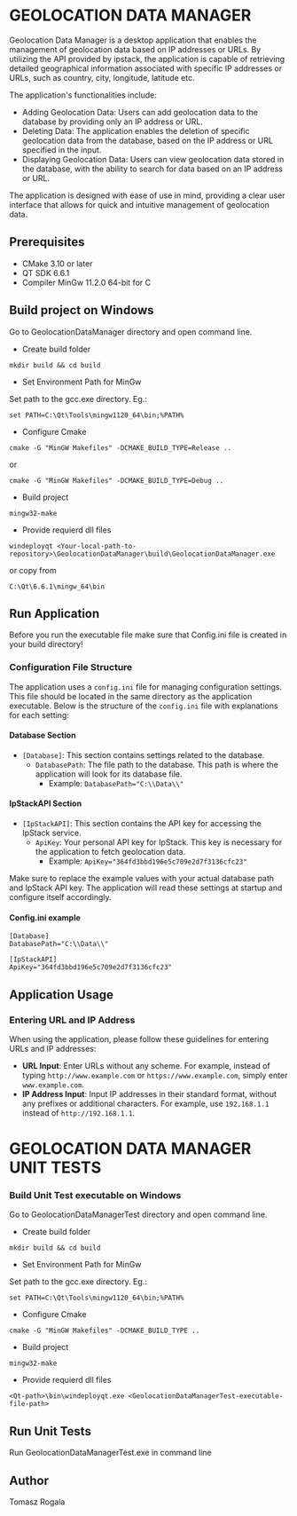 # GEOLOCATION DATA MANAGER

Geolocation Data Manager is a desktop application that enables the management of geolocation data based on IP addresses or URLs. 
By utilizing the API provided by ipstack, the application is capable of retrieving detailed geographical information associated with specific IP addresses or URLs, such as country, city, longitude, latitude etc.


The application's functionalities include:

- Adding Geolocation Data: Users can add geolocation data to the database by providing only an IP address or URL.
- Deleting Data: The application enables the deletion of specific geolocation data from the database, based on the IP address or URL specified in the input.
- Displaying Geolocation Data: Users can view geolocation data stored in the database, with the ability to search for data based on an IP address or URL.

The application is designed with ease of use in mind, providing a clear user interface that allows for quick and intuitive management of geolocation data.

## Prerequisites

- CMake 3.10 or later
- QT SDK 6.6.1
- Compiler MinGw 11.2.0 64-bit for C

## Build project on Windows

Go to GeolocationDataManager directory and open command line.

- Create build folder

```shell
mkdir build && cd build
```

- Set Environment Path for MinGw

Set path to the gcc.exe directory. Eg.:
```shell
set PATH=C:\Qt\Tools\mingw1120_64\bin;%PATH%
```

- Configure Cmake


```shell
cmake -G "MinGW Makefiles" -DCMAKE_BUILD_TYPE=Release ..
```
or
```shell
cmake -G "MinGW Makefiles" -DCMAKE_BUILD_TYPE=Debug ..
```

- Build project

```shell
mingw32-make
```

- Provide requierd dll files

```shell
windeployqt <Your-local-path-to-repository>\GeolocationDataManager\build\GeolocationDataManager.exe
```

or copy from
```shell
C:\Qt\6.6.1\mingw_64\bin
```

## Run Application
Before you run the executable file make sure that Config.ini file is created in your build directory!

### Configuration File Structure

The application uses a `config.ini` file for managing configuration settings. This file should be located in the same directory as the application executable. Below is the structure of the `config.ini` file with explanations for each setting:

#### Database Section

- `[Database]`: This section contains settings related to the database.
  - `DatabasePath`: The file path to the database. This path is where the application will look for its database file.
    - Example: `DatabasePath="C:\\Data\\"`

#### IpStackAPI Section

- `[IpStackAPI]`: This section contains the API key for accessing the IpStack service.
  - `ApiKey`: Your personal API key for IpStack. This key is necessary for the application to fetch geolocation data.
    - Example: `ApiKey="364fd3bbd196e5c709e2d7f3136cfc23"`

Make sure to replace the example values with your actual database path and IpStack API key. The application will read these settings at startup and configure itself accordingly.

#### Config.ini example
```shell
[Database]
DatabasePath="C:\\Data\\"

[IpStackAPI]
ApiKey="364fd3bbd196e5c709e2d7f3136cfc23"

```

## Application Usage

### Entering URL and IP Address

When using the application, please follow these guidelines for entering URLs and IP addresses:

- **URL Input**: Enter URLs without any scheme. For example, instead of typing `http://www.example.com` or `https://www.example.com`, simply enter `www.example.com`.
- **IP Address Input**: Input IP addresses in their standard format, without any prefixes or additional characters. For example, use `192.168.1.1` instead of `http://192.168.1.1`.


# GEOLOCATION DATA MANAGER UNIT TESTS

### Build Unit Test executable on Windows

Go to GeolocationDataManagerTest directory and open command line.

- Create build folder

```shell
mkdir build && cd build
```

- Set Environment Path for MinGw

Set path to the gcc.exe directory. Eg.:
```shell
set PATH=C:\Qt\Tools\mingw1120_64\bin;%PATH%
```

- Configure Cmake

```shell
cmake -G "MinGW Makefiles" -DCMAKE_BUILD_TYPE ..
```

- Build project

```shell
mingw32-make
```

- Provide requierd dll files 

```shell
<Qt-path>\bin\windeployqt.exe <GeolocationDataManagerTest-executable-file-path>
```

## Run Unit Tests
Run GeolocationDataManagerTest.exe in command line


## Author
Tomasz Rogala

